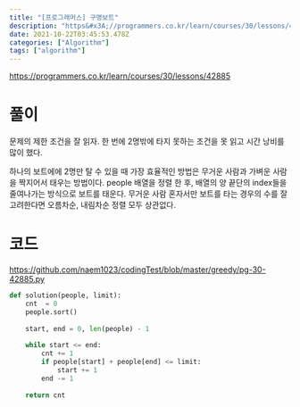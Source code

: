 ```yaml
---
title: "[프로그래머스] 구명보트"
description: "https&#x3A;//programmers.co.kr/learn/courses/30/lessons/42885문제의 제한 조건을 잘 읽자. 한 번에 2명밖에 타지 못하는 조건을 못 읽고 시간 낭비를 많이 했다. 하나의 보트에에 2명만 탈 수 있을 때 가장 효율적인 방법"
date: 2021-10-22T03:45:53.478Z
categories: ["Algorithm"]
tags: ["algorithm"]
---
```

https://programmers.co.kr/learn/courses/30/lessons/42885

# 풀이

문제의 제한 조건을 잘 읽자. 한 번에 2명밖에 타지 못하는 조건을 못 읽고 시간 낭비를 많이 했다. 

하나의 보트에에 2명만 탈 수 있을 때 가장 효율적인 방법은 무거운 사람과 가벼운 사람을 짝지어서 태우는 방법이다. people 배열을 정렬 한 후, 배열의 양 끝단의 index들을 줄여나가는 방식으로 보트를 태운다. 
무거운 사람 혼자서만 보트를 타는 경우의 수를 잘 고려한다면 오름차순, 내림차순 정렬 모두 상관없다. 

# 코드
https://github.com/naem1023/codingTest/blob/master/greedy/pg-30-42885.py
```py
def solution(people, limit):
    cnt  = 0
    people.sort()
    
    start, end = 0, len(people) - 1
    
    while start <= end:
        cnt += 1
        if people[start] + people[end] <= limit:
            start += 1
        end -= 1
            
    return cnt
```